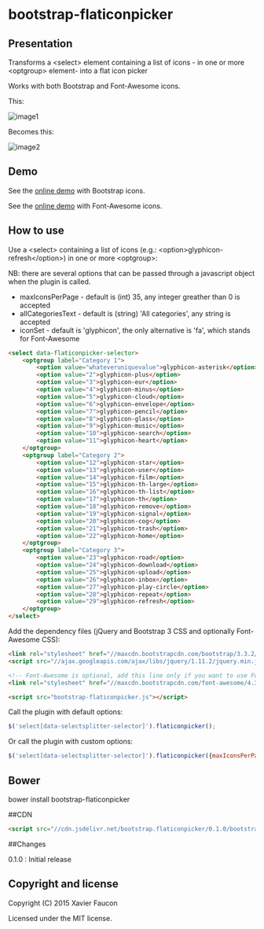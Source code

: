 # bootstrap-flaticonpicker



## Presentation

Transforms a &lt;select&gt; element containing a list of icons - in one or more &lt;optgroup&gt; element-  into a flat icon picker

Works with both Bootstrap and Font-Awesome icons.

This:

![image1](http://img11.hostingpics.net/pics/851246bootstrapflaticonpickerimage2.png)

Becomes this:

![image2](http://img11.hostingpics.net/pics/585116bootstrapflaticonpickerimage1.png)

## Demo

See the [online demo](https://jsfiddle.net/373169Lg/1/) with Bootstrap icons.

See the [online demo](https://jsfiddle.net/373169Lg/2/) with Font-Awesome icons.

## How to use

Use a &lt;select&gt; containing a list of icons (e.g.: &lt;option&gt;glyphicon-refresh&lt;/option&gt;) in one or more &lt;optgroup&gt;:

NB: there are several options that can be passed through a javascript object when the plugin is called.
- maxIconsPerPage - default is (int) 35, any integer greather than 0 is accepted
- allCategoriesText -  default is (string) 'All categories', any string is accepted
- iconSet - default is 'glyphicon', the only alternative is 'fa', which stands for Font-Awesome

```HTML
<select data-flaticonpicker-selector>
    <optgroup label="Category 1">
        <option value="whateveruniquevalue">glyphicon-asterisk</option>
        <option value="2">glyphicon-plus</option>
        <option value="3">glyphicon-eur</option>
        <option value="4">glyphicon-minus</option>
        <option value="5">glyphicon-cloud</option>
        <option value="6">glyphicon-envelope</option>
        <option value="7">glyphicon-pencil</option>
        <option value="8">glyphicon-glass</option>
        <option value="9">glyphicon-music</option>
        <option value="10">glyphicon-search</option>
        <option value="11">glyphicon-heart</option>
    </optgroup>
    <optgroup label="Category 2">
        <option value="12">glyphicon-star</option>
        <option value="13">glyphicon-user</option>
        <option value="14">glyphicon-film</option>     
        <option value="15">glyphicon-th-large</option> 
        <option value="16">glyphicon-th-list</option> 
        <option value="17">glyphicon-th</option>
        <option value="18">glyphicon-remove</option> 
        <option value="19">glyphicon-signal</option> 
        <option value="20">glyphicon-cog</option> 
        <option value="21">glyphicon-trash</option> 
        <option value="22">glyphicon-home</option> 
    </optgroup>
    <optgroup label="Category 3">
        <option value="23">glyphicon-road</option>
        <option value="24">glyphicon-download</option>
        <option value="25">glyphicon-upload</option>
        <option value="26">glyphicon-inbox</option>
        <option value="27">glyphicon-play-circle</option>
        <option value="28">glyphicon-repeat</option>
        <option value="29">glyphicon-refresh</option>
    </optgroup>
</select>
```

Add the dependency files (jQuery and Bootstrap 3 CSS and optionally Font-Awesome CSS):

```HTML
<link rel="stylesheet" href="//maxcdn.bootstrapcdn.com/bootstrap/3.3.2/css/bootstrap.min.css">
<script src="//ajax.googleapis.com/ajax/libs/jquery/1.11.2/jquery.min.js"></script>

<!-- Font-Awesome is optional, add this line only if you want to use Font-Awesome icons -->
<link rel="stylesheet" href="//maxcdn.bootstrapcdn.com/font-awesome/4.3.0/css/font-awesome.min.css">

<script src="bootstrap-flaticonpicker.js"></script>
```

Call the plugin with default options:
```JavaScript
$('select[data-selectsplitter-selector]').flaticonpicker();
```

Or call the plugin with custom options:
```JavaScript
$('select[data-selectsplitter-selector]').flaticonpicker({maxIconsPerPage: 10; iconSet: 'fa'});
```

## Bower
bower install bootstrap-flaticonpicker

##CDN

```HTML
<script src="//cdn.jsdelivr.net/bootstrap.flaticonpicker/0.1.0/bootstrap-flaticonpicker.min.js"></script>
```

##Changes


0.1.0 : Initial release


## Copyright and license

Copyright (C) 2015 Xavier Faucon

Licensed under the MIT license. 



